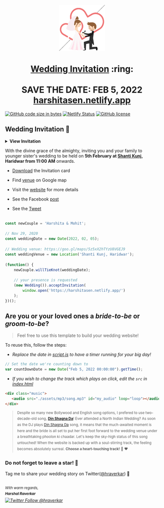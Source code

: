 
<p align="center"><a href="https://harshitasen.netlify.app/"><img src="./assets/wedding.gif" width="150px" height="150px"/></a></p>
<h1 align="center"><a href="https://harshitasen.netlify.app/">Wedding Invitation</a> :ring: <br> <br> SAVE THE DATE: FEB 5, 2022 <br> <a href="https://harshitasen.netlify.app/">harshitasen.netlify.app</a></h1>

[![GitHub code size in bytes](https://img.shields.io/github/languages/code-size/vinitshahdeo/Wedding-Invitation?logo=github)](https://harshitasen.netlify.app/) [![Netlify Status](https://api.netlify.com/api/v1/badges/e945f101-f434-45e6-8c33-df855c6b2082/deploy-status)](https://app.netlify.com/sites/harshitasen/deploys) [![GitHub license](https://img.shields.io/github/license/vinitshahdeo/Wedding-Invitation?logo=github)](https://github.com/hraverkar/Wedding-Invitation)

## Wedding Invitation :ring:

<details>
  <summary><strong>View Invitation</strong></summary>
  <a href="https://harshitasen.netlify.app/"><img src="./assets/img/Harshita.jpeg" /></a>
</details>

With the divine grace of the almighty,
inviting you and your family to younger sister's wedding to be held on **5th February at [Shanti Kunj](https://goo.gl/maps/RwUYVzq8Kk14B7KC8), Haridwar from 11:00 AM** onwards.

- [Download](https://github.com/hraverkar/resume/raw/master/Harshita.pdf) the Invitation card

- Find [venue](https://goo.gl/maps/RwUYVzq8Kk14B7KC8) on Google map

- Visit the [website](https://harshitasen.netlify.app/) for more details

- See the Facebook [post](https://www.facebook.com/hraverkar)

- See the [Tweet](https://twitter.com/hraverkar/status/1328570280705482752)

```js

const newCouple = 'Harshita & Mohit';

// Nov 29, 2020
const weddingDate = new Date(2022, 02, 05);

// Wedding venue: https://goo.gl/maps/5z5xX2hTYzU8VGEJ9
const weddingVenue = new Location('Shanti Kunj, Haridwar');

(function() {
    newCouple.willTieKnot(weddingDate);

    // your presence is requested
    (new Wedding()).acceptInvitation(
        window.open('https://harshitasen.netlify.app/')
    );
})();


```

## Are you or your loved ones a *bride-to-be* or *groom-to-be*? 
> Feel free to use this template to build your wedding website!

To reuse this, follow the steps:

- *Replace the date in [script.js](https://github.com/hraverkar/Wedding-Invitation/blob/master/js/script.js#L29) to have a timer running for your big day!*

```js
// Set the date we're counting down to
var countDownDate = new Date("Feb 5, 2022 00:00:00").getTime();
```

- *If you wish to change the track which plays on click, edit the `src` in [index.html](https://github.com/hraverkar/Wedding-Invitation/blob/760c4aa437115fc365f5cb86a4b428b0e292b5ba/index.html#L69)*

```html
<div class="music">
   <audio src="./assets/mp3/song.mp3" id="my_audio" loop="loop"></audio> 
</div>
```

> <sup>Despite so many new Bollywood and English song options, I prefered to use two-decade-old song, **[Din Shagna Da](https://youtu.be/X0MDALpV29s)**! Ever attended a North Indian Wedding? As soon as the DJ plays [Din Shagna Da](https://youtu.be/Mj4eK5YViCs) song, it means that the much-awaited moment is here and the bride is all set to put her first foot forward to the wedding venue under a breathtaking phoolon ki chaadar. Let's keep the sky-high status of this song untouched! When the website is backed up with a soul-stirring track, the feeling becomes absolutely surreal. **Choose a heart-touching track!** :musical_note: :heart: </sup>


### Do not forget to leave a star! :hugs:

Tag me to share your wedding story on Twitter([@hraverkar](https://twitter.com/hraverkar)) :yellow_heart:

<br><sup><i>With warm regards,<br>
**Harshal Raverkar**<i></sup><br>
[![Twitter Follow @hraverkar](https://img.shields.io/twitter/follow/hraverkar?style=social)](https://twitter.com/hraverkar)
